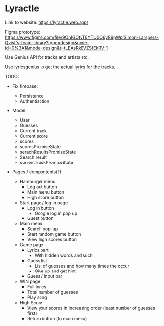 # Lyractle

Link to website:
https://lyractle.web.app/

Figma prototype:
https://www.figma.com/file/9OnIGOtvT6YTU0O6y89pWp/Simon-Larspers-Qvist's-team-library?type=design&node-id=0%3A1&mode=design&t=tLEAsRkEVZSfEkRV-1

Use Genius API for tracks and artists etc. 

Use lyricsgenius to get the actual lyrics for the tracks. 


TODO:

* Fix firebase:
  * Persistance 
  * Authentiaction

* Model:
  * User
  * Guesses
  * Current track
  * Current score
  * scores 
  * scoresPromiseState
  * serachResultsPromiseState
  * Search result
  * currentTrackPromiseState


* Pages / compontents(?):
  * Hamburger menu
    * Log out button
    * Main menu button
    * High score button 
  * Start page / log in page 
    * Log in button
      * Google log in pop up 
    * Guest button
  * Main menu
    * Search pop-up
    * Start random game button
    * View high scores button
  * Game page
    * Lyrics part
      * With hidden words and such
    * Guess list
      * List of guesses and how many times the occur 
      * Give up and get hint
    * Guess / input bar 
  * WIN page
    * Full lyrics
    * Total number of guesses
    * Play song
  * High Score
    * View your scores in increasing order (least number of guesses first)
    * Return button (to main menu)
  
